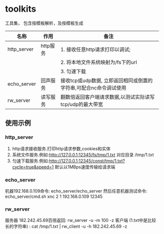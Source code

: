# toolkits

工具集， 包含按模板解析，及按模板生成

| 名称        | 作用     | 备注                                                              |
| ----------- | -------- | ----------------------------------------------------------------- |
| http_server | http服务 | 1. 接收任意http请求打印以调试;                                    |
|             |          | 2. 将本地文件系统映射为/fs下的url                                 |
|             |          | 3. 匀速下载                                                       |
| echo_server | 回声服务 | 接收tcp或udp数据, 立即返回相同或倒置的字符串,可配合nc命令调试使用 |
| rw_server   | 读写服务 | 翻数倍返回客户端请求数据,以测试实际读写tcp/udp的最大带宽          |

## 使用示例

### http_server

1. http请求接收服务.打印http请求参数,cookies和实体
1. 系统文件服务.例如:http://127.0.0.1:12345/fs/tmp/1.txt 对应目录 /tmp/1.txt
1. 匀速下载服务.例如:http://127.0.0.1:12345/const/tmp/1.txt?cycle=true&speed=1 默认以1MBps速度传输给请求端

### echo_server

机器192.168.0.109命令:  echo_server/echo_server
然后任意机器测试命令:   echo_server/cmd.sh xnc 2 1 192.168.0.109 12345

### rw_server

服务器 182.242.45.69百倍返回: rw_server -u -m 100 -z
客户端 (1.txt中是比较长的字符串) : cat /tmp/1.txt | rw_client -u -h 182.242.45.69 -z
